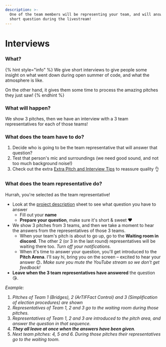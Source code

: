 ```yaml
---
description: >-
  One of the team members will be representing your team, and will answer a
  short question during the livestream!
---
```


# Interviews

### What?

{% hint style="info" %}
We give short interviews to give people some insight on what went down during open summer of code, and what the atmosphere is like.

On the other hand, it gives them some time to process the amazing pitches they just saw!
{% endhint %}

### What will happen?

We show 3 pitches, then we have an interview with a 3 team representatives for each of those teams!

### What does the team have to do?

1. Decide who is going to be the team representative that will answer that question?
2. Test that person's mic and surroundings \(we need good sound, and not too much background noise!\)
3. Check out the extra [Extra Pitch and Interview Tips](pitching/the-pitch.md) to reassure quality 👌

### What does the team representative do?

Hurrah, you're selected as the team representative!

* Look at the [project description](https://docs.google.com/spreadsheets/d/1LEOFnsOYX1sOJuNBzhD277bCgdci9O_vAOphsx2vnGE/edit?usp=sharing) sheet to see what question you have to answer
  * Fill out your **name**
  * **Prepare your question**, make sure it's short & sweet ♥️
* We show 3 pitches from 3 teams, and then we take a moment to hear the answers from the representatives of those 3 teams.
  * When your team's pitch is about to go up, go to the **Waiting room in discord**. The other 2 \(or 3 in the last round\) representatives will be waiting there too. _Turn off your notifications._
  * When it's time to answer your question, you'll get introduced to the **Pitch Arena**. I'll say hi, bring you on the screen – excited to hear your answer 😊**.**  _Make sure you mute the YouTube stream so we don't get feedback!_
* **Leave when the 3 team representatives have answered** the question 😘.

_Example:_

1. _Pitches of Team 1 \(Bridges\), 2 \(ArTIFFact Control\) and 3 \(Simplification of election procedures\) are shown_
2. _Representatives of Team 1, 2 and 3 go to the waiting room during those pitches._
3. _Representatives of Team 1, 2 and 3 are introduced to the pitch area, and answer the question in that sequence._
4. _**They all leave at once when the answers have been given**._
5. _Next team pitches: 4, 5 and 6. During those pitches their representatives go to the waiting toom._

